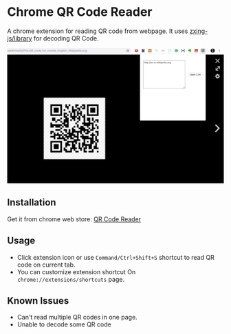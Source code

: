 # Chrome QR Code Reader
A chrome extension for reading QR code from webpage.
It uses [zxing-js/library](https://github.com/zxing-js/library) for decoding QR Code.

![screenshot](images/bg.jpg)

## Installation

Get it from chrome web store: [QR Code Reader](https://chrome.google.com/webstore/detail/qr-code-reader/likadllkkidlligfcdhfnnbkjigdkmci)

## Usage
- Click extension icon or use `Command/Ctrl+Shift+S` shortcut to read QR code on current tab.
- You can customize extension shortcut On `chrome://extensions/shortcuts` page.

## Known Issues
- Can't read multiple QR codes in one page.
- Unable to decode some QR code

